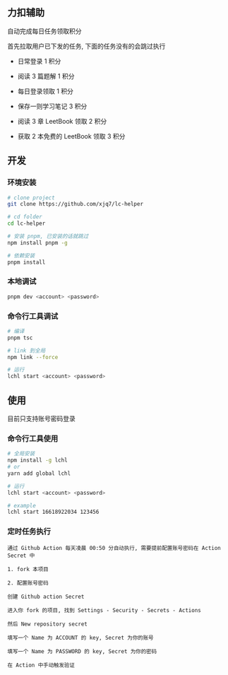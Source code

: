 ## 力扣辅助

自动完成每日任务领取积分

首先拉取用户已下发的任务, 下面的任务没有的会跳过执行

- 日常登录 1 积分

- 阅读 3 篇题解 1 积分

- 每日登录领取 1 积分

- 保存一则学习笔记 3 积分

- 阅读 3 章 LeetBook 领取 2 积分

- 获取 2 本免费的 LeetBook 领取 3 积分

## 开发

### 环境安装

```sh
# clone project
git clone https://github.com/xjq7/lc-helper

# cd folder
cd lc-helper

# 安装 pnpm, 已安装的话就跳过
npm install pnpm -g

# 依赖安装
pnpm install

```

### 本地调试

```sh
pnpm dev <account> <password>
```

### 命令行工具调试

```sh
# 编译
pnpm tsc

# link 到全局
npm link --force

# 运行
lchl start <account> <password>
```

## 使用

目前只支持账号密码登录

### 命令行工具使用

```sh
# 全局安装
npm install -g lchl
# or
yarn add global lchl

# 运行
lchl start <account> <password>

# example
lchl start 16618922034 123456
```

### 定时任务执行

    通过 Github Action 每天凌晨 00:50 分自动执行, 需要提前配置账号密码在 Action Secret 中

    1. fork 本项目

    2. 配置账号密码

    创建 Github action Secret

    进入你 fork 的项目, 找到 Settings - Security - Secrets - Actions

    然后 New repository secret

    填写一个 Name 为 ACCOUNT 的 key, Secret 为你的账号

    填写一个 Name 为 PASSWORD 的 key, Secret 为你的密码

    在 Action 中手动触发验证
